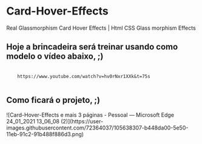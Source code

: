 # Card-Hover-Effects
Real Glassmorphism Card Hover Effects | Html CSS Glass morphism Effects

<h2>Hoje a brincadeira será treinar usando como modelo o vídeo abaixo, ;)</h2>
<pre>
  <code>
    https://www.youtube.com/watch?v=hv0rNxr1XXk&t=75s
  </code>
</pre>

<h2>Como ficará o projeto, ;)</h2>
![Card-Hover-Effects e mais 3 páginas - Pessoal — Microsoft​ Edge 24_01_2021 13_06_08 (2)](https://user-images.githubusercontent.com/72364037/105638307-b448da00-5e50-11eb-91c2-91b488f886d3.png)
